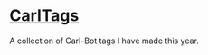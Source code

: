 # [CarlTags](https://docs.carl.gg/tags-and-triggers/tags-advanced-usage/)
A collection of Carl-Bot tags I have made this year.
